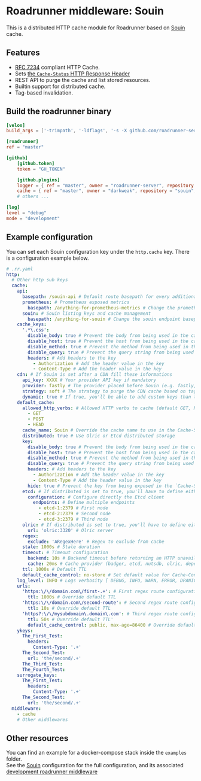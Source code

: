 Roadrunner middleware: Souin
================================

This is a distributed HTTP cache module for Roadrunner based on [Souin](https://github.com/HobMartin/souin) cache.  

## Features

 * [RFC 7234](https://httpwg.org/specs/rfc7234.html) compliant HTTP Cache.
 * Sets [the `Cache-Status` HTTP Response Header](https://httpwg.org/http-extensions/draft-ietf-httpbis-cache-header.html)
 * REST API to purge the cache and list stored resources.
 * Builtin support for distributed cache.
 * Tag-based invalidation.

## Build the roadrunner binary
```toml
[velox]
build_args = ['-trimpath', '-ldflags', '-s -X github.com/roadrunner-server/roadrunner/v2/internal/meta.version=${VERSION} -X github.com/roadrunner-server/roadrunner/v2/internal/meta.buildTime=${TIME}']

[roadrunner]
ref = "master"

[github]
    [github.token]
    token = "GH_TOKEN"

    [github.plugins]
    logger = { ref = "master", owner = "roadrunner-server", repository = "logger" }
    cache = { ref = "master", owner = "darkweak", repository = "souin", folder = "/plugins/roadrunner" }
	# others ...

[log]
level = "debug"
mode = "development"
```

## Example configuration
You can set each Souin configuration key under the `http.cache` key. There is a configuration example below.
```yaml
# .rr.yaml
http:
  # Other http sub keys
  cache:
    api:
      basepath: /souin-api # Default route basepath for every additional APIs to avoid conflicts with existing routes
      prometheus: # Prometheus exposed metrics
        basepath: /anything-for-prometheus-metrics # Change the prometheus endpoint basepath
      souin: # Souin listing keys and cache management
        basepath: /anything-for-souin # Change the souin endpoint basepath
    cache_keys:
      '.*\.css':
        disable_body: true # Prevent the body from being used in the cache key
        disable_host: true # Prevent the host from being used in the cache key
        disable_method: true # Prevent the method from being used in the cache key
        disable_query: true # Prevent the query string from being used in the cache key
        headers: # Add headers to the key
          - Authorization # Add the header value in the key
          - Content-Type # Add the header value in the key
    cdn: # If Souin is set after a CDN fill these informations
      api_key: XXXX # Your provider API key if mandatory
      provider: fastly # The provider placed before Souin (e.g. fastly, cloudflare, akamai, varnish)
      strategy: soft # The strategy to purge the CDN cache based on tags (e.g. soft, hard)
      dynamic: true # If true, you'll be able to add custom keys than the ones defined under the surrogate_keys key
    default_cache:
      allowed_http_verbs: # Allowed HTTP verbs to cache (default GET, HEAD).
        - GET
        - POST
        - HEAD
      cache_name: Souin # Override the cache name to use in the Cache-Status header
      distributed: true # Use Olric or Etcd distributed storage
      key:
        disable_body: true # Prevent the body from being used in the cache key
        disable_host: true # Prevent the host from being used in the cache key
        disable_method: true # Prevent the method from being used in the cache key
        disable_query: true # Prevent the query string from being used in the cache key
        headers: # Add headers to the key
          - Authorization # Add the header value in the key
          - Content-Type # Add the header value in the key
        hide: true # Prevent the key from being exposed in the `Cache-Status` HTTP response header
      etcd: # If distributed is set to true, you'll have to define either the etcd or olric section
        configuration: # Configure directly the Etcd client
          endpoints: # Define multiple endpoints
            - etcd-1:2379 # First node
            - etcd-2:2379 # Second node
            - etcd-3:2379 # Third node
      olric: # If distributed is set to true, you'll have to define either the etcd or olric section
        url: 'olric:3320' # Olric server
      regex:
        exclude: 'ARegexHere' # Regex to exclude from cache
      stale: 1000s # Stale duration
      timeout: # Timeout configuration
        backend: 10s # Backend timeout before returning an HTTP unavailable response
        cache: 20ms # Cache provider (badger, etcd, nutsdb, olric, depending the configuration you set) timeout before returning a miss
      ttl: 1000s # Default TTL
      default_cache_control: no-store # Set default value for Cache-Control response header if not set by upstream
    log_level: INFO # Logs verbosity [ DEBUG, INFO, WARN, ERROR, DPANIC, PANIC, FATAL ], case do not matter
    urls:
      'https:\/\/domain.com\/first-.+': # First regex route configuration
        ttl: 1000s # Override default TTL
      'https:\/\/domain.com\/second-route': # Second regex route configuration
        ttl: 10s # Override default TTL
      'https?:\/\/mysubdomain\.domain\.com': # Third regex route configuration
        ttl: 50s # Override default TTL'
        default_cache_control: public, max-age=86400 # Override default default Cache-Control
    ykeys:
      The_First_Test:
        headers:
          Content-Type: '.+'
      The_Second_Test:
        url: 'the/second/.+'
      The_Third_Test:
      The_Fourth_Test:
    surrogate_keys:
      The_First_Test:
        headers:
          Content-Type: '.+'
      The_Second_Test:
        url: 'the/second/.+'
  middleware:
    - cache
    # Other middlewares
```


Other resources
---------------
You can find an example for a docker-compose stack inside the `examples` folder.  
See the [Souin](https://github.com/HobMartin/souin) configuration for the full configuration, and its associated [development roadrunner middleware](https://github.com/HobMartin/souin/blob/master/plugins/roadrunner)  

